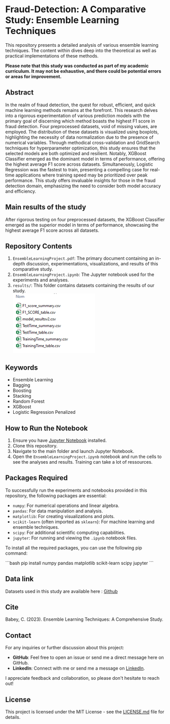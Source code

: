 # Fraud-Detection: A Comparative Study: Ensemble Learning Techniques

This repository presents a detailed analysis of various ensemble learning techniques. The content within dives deep into the theoretical as well as practical implementations of these methods. 

**Please note that this study was conducted as part of my academic curriculum. It may not be exhaustive, and there could be potential errors or areas for improvement.**

## Abstract

In the realm of fraud detection, the quest for robust, efficient, and quick machine learning methods remains at the forefront. This research delves into a rigorous experimentation of various prediction models with the primary goal of discerning which method boasts the highest F1 score in fraud detection. Four preprocessed datasets, void of missing values, are employed. The distribution of these datasets is visualized using boxplots, highlighting the necessity of data normalization due to the presence of numerical variables. Through methodical cross-validation and GridSearch techniques for hyperparameter optimization, this study ensures that the selected models are both optimized and resilient. Notably, XGBoost Classifier emerged as the dominant model in terms of performance, offering the highest average F1 score across datasets. Simultaneously, Logistic Regression was the fastest to train, presenting a compelling case for real-time applications where training speed may be prioritized over peak performance. This study offers invaluable insights for those in the fraud detection domain, emphasizing the need to consider both model accuracy and efficiency.

## Main results of the study 

After rigorous testing on four preprocessed datasets, the XGBoost Classifier emerged as the superior model in terms of performance, showcasing the highest average F1 score across all datasets.



## Repository Contents

1. `EnsembleLearningProject.pdf`: The primary document containing an in-depth discussion, experimentations, visualizations, and results of this comparative study.
2. `EnsembleLearningProject.ipynb`: The Jupyter notebook used for the experiments and analyses.
3. `results/`: This folder contains datasets containing the results of our study.  
   ![Results Visualization](table.png)

## Keywords

- Ensemble Learning
- Bagging
- Boosting
- Stacking
- Random Forest
- XGBoost
- Logistic Regression Penalized

## How to Run the Notebook

1. Ensure you have [Jupyter Notebook](https://jupyter.org/install) installed.
2. Clone this repository.
3. Navigate to the main folder and launch Jupyter Notebook.
4. Open the `EnsembleLearningProject.ipynb` notebook and run the cells to see the analyses and results. Training can take a lot of ressources.

## Packages Required

To successfully run the experiments and notebooks provided in this repository, the following packages are essential:

- `numpy`: For numerical operations and linear algebra.
- `pandas`: For data manipulation and analysis.
- `matplotlib`: For creating visualizations and plots.
- `scikit-learn` (often imported as `sklearn`): For machine learning and ensemble techniques.
- `scipy`: For additional scientific computing capabilities.
- `jupyter`: For running and viewing the `.ipynb` notebook files.

To install all the required packages, you can use the following pip command:

\```bash
pip install numpy pandas matplotlib scikit-learn scipy jupyter
\```

## Data link

Datasets used in this study are available here : [Github](https://github.com/marrvolo/SCDA)


## Cite

Babey, C. (2023). Ensemble Learning Techniques: A Comprehensive Study.

## Contact

For any inquiries or further discussion about this project:

- **GitHub**: Feel free to open an issue or send me a direct message here on GitHub.
- **LinkedIn**: Connect with me or send me a message on [LinkedIn](https://www.linkedin.com/in/cassienbabey/).

I appreciate feedback and collaboration, so please don't hesitate to reach out!

## License

This project is licensed under the MIT License - see the [LICENSE.md](LICENSE.md) file for details.
